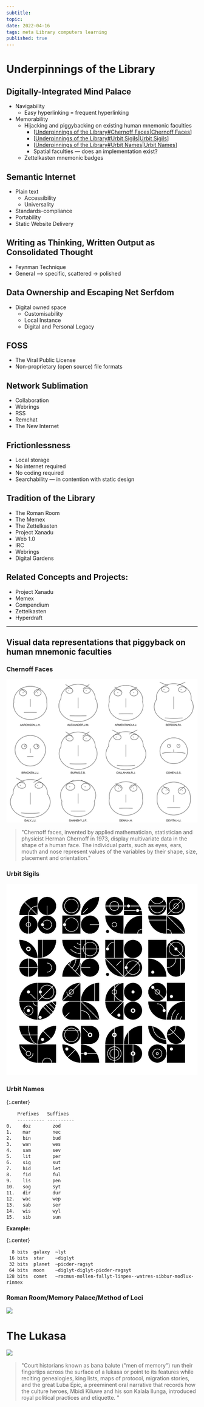 ```yaml
---
subtitle:
topic:
date: 2022-04-16
tags: meta Library computers learning
published: true
---
```


# Underpinnings of the Library

## Digitally-Integrated Mind Palace
- Navigability
  - Easy hyperlinking = frequent hyperlinking
- Memorability
  - Hijacking and piggybacking on existing human mnemonic faculties
    - [[Underpinnings of the Library#Chernoff Faces|Chernoff Faces]]
    - [[Underpinnings of the Library#Urbit Sigils|Urbit Sigils]]
    - [[Underpinnings of the Library#Urbit Names|Urbit Names]]
    - Spatial faculties — does an implementation exist?
  - Zettelkasten mnemonic badges

## Semantic Internet
- Plain text
  - Accessibility
  - Universality
- Standards-compliance
- Portability
- Static Website Delivery

## Writing as Thinking, Written Output as Consolidated Thought
 - Feynman Technique
 - General —> specific, scattered -> polished

## Data Ownership and Escaping Net Serfdom
- Digital owned space
  - Customisability
  - Local Instance
  - Digital and Personal Legacy

## FOSS
- The Viral Public License
- Non-proprietary (open source) file formats

## Network Sublimation
- Collaboration
- Webrings
- RSS
- Remchat
- The New Internet

## Frictionlessness
- Local storage
- No internet required
- No coding required
- Searchability — in contention with static design

## Tradition of the Library
- The Roman Room
- The Memex
- The Zettelkasten
- Project Xanadu
- Web 1.0
- IRC
- Webrings
- Digital Gardens

## Related Concepts and Projects:
- Project Xanadu
- Memex
- Compendium
- Zettelkasten
- Hyperdraft

---

## Visual data representations that piggyback on human mnemonic faculties
### Chernoff Faces
![](/images/chernoff-faces.png)

  > "Chernoff faces, invented by applied mathematician, statistician and physicist Herman Chernoff in 1973, display multivariate data in the shape of a human face. The individual parts, such as eyes, ears, mouth and nose represent values of the variables by their shape, size, placement and orientation."

### Urbit Sigils
![](/images/urbit-sigils.png)

### Urbit Names

{:.center}
```
    Prefixes   Suffixes
    ---------- ----------
0.    doz        zod
1.    mar        nec
2.    bin        bud
3.    wan        wes
4.    sam        sev
5.    lit        per
6.    sig        sut
7.    hid        let
8.    fid        ful
9.    lis        pen
10.   sog        syt
11.   dir        dur
12.   wac        wep
13.   sab        ser
14.   wis        wyl
15.   sib        sun
``` 
<!-- 
```prefixes = ["doz","mar","bin","wan","sam","lit","sig","hid","fid","lis","sog",
"dir","wac","sab","wis","sib","rig","sol","dop","mod","fog","lid","hop","dar",
"dor","lor","hod","fol","rin","tog","sil","mir","hol","pas","lac","rov","liv",
"dal","sat","lib","tab","han","tic","pid","tor","bol","fos","dot","los","dil",
"for","pil","ram","tir","win","tad","bic","dif","roc","wid","bis","das","mid",
"lop","ril","nar","dap","mol","san","loc","nov","sit","nid","tip","sic","rop",
"wit","nat","pan","min","rit","pod","mot","tam","tol","sav","pos","nap","nop",
"som","fin","fon","ban","mor","wor","sip","ron","nor","bot","wic","soc","wat",
"dol","mag","pic","dav","bid","bal","tim","tas","mal","lig","siv","tag","pad",
"sal","div","dac","tan","sid","fab","tar","mon","ran","nis","wol","mis","pal",
"las","dis","map","rab","tob","rol","lat","lon","nod","nav","fig","nom","nib",
"pag","sop","ral","bil","had","doc","rid","moc","pac","rav","rip","fal","tod",
"til","tin","hap","mic","fan","pat","tac","lab","mog","sim","son","pin","lom",
"ric","tap","fir","has","bos","bat","poc","hac","tid","hav","sap","lin","dib",
"hos","dab","bit","bar","rac","par","lod","dos","bor","toc","hil","mac","tom",
"dig","fil","fas","mit","hob","har","mig","hin","rad","mas","hal","rag","lag",
"fad","top","mop","hab","nil","nos","mil","fop","fam","dat","nol","din","hat",
"nac","ris","fot","rib","hoc","nim","lar","fit","wal","rap","sar","nal","mos",
"lan","don","dan","lad","dov","riv","bac","pol","lap","tal","pit","nam","bon",
"ros","ton","fod","pon","sov","noc","sor","lav","mat","mip","fip"]```

{:.center}
```suffixes = ["zod","nec","bud","wes","sev","per","sut","let","ful","pen","syt",
"dur","wep","ser","wyl","sun","ryp","syx","dyr","nup","heb","peg","lup","dep",
"dys","put","lug","hec","ryt","tyv","syd","nex","lun","mep","lut","sep","pes",
"del","sul","ped","tem","led","tul","met","wen","byn","hex","feb","pyl","dul",
"het","mev","rut","tyl","wyd","tep","bes","dex","sef","wyc","bur","der","nep",
"pur","rys","reb","den","nut","sub","pet","rul","syn","reg","tyd","sup","sem",
"wyn","rec","meg","net","sec","mul","nym","tev","web","sum","mut","nyx","rex",
"teb","fus","hep","ben","mus","wyx","sym","sel","ruc","dec","wex","syr","wet",
"dyl","myn","mes","det","bet","bel","tux","tug","myr","pel","syp","ter","meb",
"set","dut","deg","tex","sur","fel","tud","nux","rux","ren","wyt","nub","med",
"lyt","dus","neb","rum","tyn","seg","lyx","pun","res","red","fun","rev","ref",
"mec","ted","rus","bex","leb","dux","ryn","num","pyx","ryg","ryx","fep","tyr",
"tus","tyc","leg","nem","fer","mer","ten","lus","nus","syl","tec","mex","pub",
"rym","tuc","fyl","lep","deb","ber","mug","hut","tun","byl","sud","pem","dev",
"lur","def","bus","bep","run","mel","pex","dyt","byt","typ","lev","myl","wed",
"duc","fur","fex","nul","luc","len","ner","lex","rup","ned","lec","ryd","lyd",
"fen","wel","nyd","hus","rel","rud","nes","hes","fet","des","ret","dun","ler",
"nyr","seb","hul","ryl","lud","rem","lys","fyn","wer","ryc","sug","nys","nyl",
"lyn","dyn","dem","lux","fed","sed","bec","mun","lyr","tes","mud","nyt","byr",
"sen","weg","fyr","mur","tel","rep","teg","pec","nel","nev","fes"]``` -->

**Example:**

{:.center}
```
  8 bits  galaxy  ~lyt
 16 bits  star    ~diglyt
 32 bits  planet  ~picder-ragsyt
 64 bits  moon    ~diglyt-diglyt-picder-ragsyt
128 bits  comet   ~racmus-mollen-fallyt-linpex--watres-sibbur-modlux-rinmex
```

### Roman Room/Memory Palace/Method of Loci

![]( /images/roman-room.jpg)

# The Lukasa

![](/images/lukasa.jpg)
> "Court historians known as bana balute ("men of memory") run their fingertips across the surface of a lukasa or point to its features while reciting genealogies, king lists, maps of protocol, migration stories, and the great Luba Epic, a preeminent oral narrative that records how the culture heroes, Mbidi Kiluwe and his son Kalala Ilunga, introduced royal political practices and etiquette. "

[//begin]: # "Autogenerated link references for markdown compatibility"
[Underpinnings of the Library#Chernoff Faces|Chernoff Faces]: <Underpinnings of the Library> "Underpinnings of the Library"
[Underpinnings of the Library#Urbit Sigils|Urbit Sigils]: <Underpinnings of the Library> "Underpinnings of the Library"
[Underpinnings of the Library#Urbit Names|Urbit Names]: <Underpinnings of the Library> "Underpinnings of the Library"
[//end]: # "Autogenerated link references"


[//begin]: # "Autogenerated link references for markdown compatibility"
[Underpinnings of the Library#Chernoff Faces|Chernoff Faces]: <Underpinnings of the Library> "Underpinnings of the Library"
[Underpinnings of the Library#Urbit Sigils|Urbit Sigils]: <Underpinnings of the Library> "Underpinnings of the Library"
[Underpinnings of the Library#Urbit Names|Urbit Names]: <Underpinnings of the Library> "Underpinnings of the Library"
[//end]: # "Autogenerated link references"